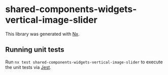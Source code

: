 # shared-components-widgets-vertical-image-slider

This library was generated with [Nx](https://nx.dev).

## Running unit tests

Run `nx test shared-components-widgets-vertical-image-slider` to execute the unit tests via [Jest](https://jestjs.io).
